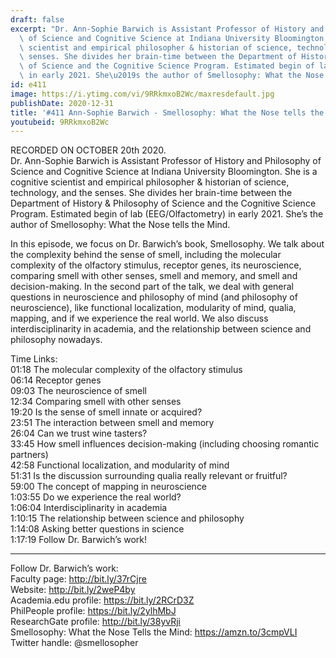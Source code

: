 ```yaml
---
draft: false
excerpt: "Dr. Ann-Sophie Barwich is Assistant Professor of History and Philosophy\
  \ of Science and Cognitive Science at Indiana University Bloomington. She is a cognitive\
  \ scientist and empirical philosopher & historian of science, technology, and the\
  \ senses. She divides her brain-time between the Department of History & Philosophy\
  \ of Science and the Cognitive Science Program. Estimated begin of lab (EEG/Olfactometry)\
  \ in early 2021. She\u2019s the author of Smellosophy: What the Nose tells the Mind."
id: e411
image: https://i.ytimg.com/vi/9RRkmxoB2Wc/maxresdefault.jpg
publishDate: 2020-12-31
title: '#411 Ann-Sophie Barwich - Smellosophy: What the Nose tells the Mind'
youtubeid: 9RRkmxoB2Wc
---
```

RECORDED ON OCTOBER 20th 2020.  
Dr. Ann-Sophie Barwich is Assistant Professor of History and Philosophy of Science and Cognitive Science at Indiana University Bloomington. She is a cognitive scientist and empirical philosopher & historian of science, technology, and the senses. She divides her brain-time between the Department of History & Philosophy of Science and the Cognitive Science Program. Estimated begin of lab (EEG/Olfactometry) in early 2021. She’s the author of Smellosophy: What the Nose tells the Mind.

In this episode, we focus on Dr. Barwich’s book, Smellosophy. We talk about the complexity behind the sense of smell, including the molecular complexity of the olfactory stimulus, receptor genes, its neuroscience, comparing smell with other senses, smell and memory, and smell and decision-making. In the second part of the talk, we deal with general questions in neuroscience and philosophy of mind (and philosophy of neuroscience), like functional localization, modularity of mind, qualia, mapping, and if we experience the real world. We also discuss interdisciplinarity in academia, and the relationship between science and philosophy nowadays.

Time Links:  
01:18  The molecular complexity of the olfactory stimulus  
06:14  Receptor genes  
09:03  The neuroscience of smell  
12:34  Comparing smell with other senses  
19:20  Is the sense of smell innate or acquired?  
23:51  The interaction between smell and memory  
26:04  Can we trust wine tasters?  
33:45  How smell influences decision-making (including choosing romantic partners)  
42:58  Functional localization, and modularity of mind  
51:31  Is the discussion surrounding qualia really relevant or fruitful?  
59:00  The concept of mapping in neuroscience  
1:03:55  Do we experience the real world?  
1:06:04  Interdisciplinarity in academia  
1:10:15  The relationship between science and philosophy  
1:14:08  Asking better questions in science  
1:17:19  Follow Dr. Barwich’s work!

---

Follow Dr. Barwich’s work:  
Faculty page: http://bit.ly/37rCjre  
Website: http://bit.ly/2weP4by  
Academia.edu profile: https://bit.ly/2RCrD3Z  
PhilPeople profile: https://bit.ly/2ylhMbJ  
ResearchGate profile: http://bit.ly/38yvRji  
Smellosophy: What the Nose Tells the Mind: https://amzn.to/3cmpVLI  
Twitter handle: @smellosopher
